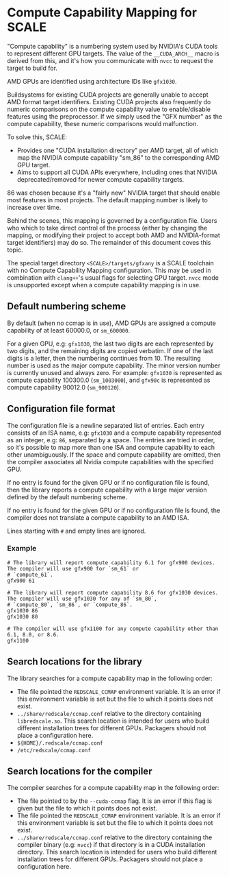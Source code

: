 # Compute Capability Mapping for SCALE

"Compute capability" is a numbering system used by NVIDIA's CUDA tools to
represent different GPU targets. The value of the `__CUDA_ARCH__` macro is
derived from this, and it's how you communicate with `nvcc` to request the
target to build for.

AMD GPUs are identified using architecture IDs like `gfx1030`.

Buildsystems for existing CUDA projects are generally unable to accept AMD
format target identifiers. Existing CUDA projects also frequently do numeric
comparisons on the compute capability value to enable/disable features using
the preprocessor. If we simply used the "GFX number" as the compute
capability, these numeric comparisons would malfunction.

To solve this, SCALE:

- Provides one "CUDA installation directory" per AMD target, all of which
  map the NVIDIA compute capability "sm_86" to the corresponding AMD GPU target.
- Aims to support all CUDA APIs everywhere, including ones that NVIDIA
  deprecated/removed for newer compute capability targets.

86 was chosen because it's a "fairly new" NVIDIA target that should enable
most features in most projects. The default mapping number is likely to
increase over time.

Behind the scenes, this mapping is governed by a configuration file. Users
who which to take direct control of the process (either by changing the
mapping, or modifying their project to accept both AMD and NVIDIA-format
target identifiers) may do so. The remainder of this document coves this topic.

The special target directory `<SCALE>/targets/gfxany` is a SCALE toolchain
with no Compute Capability Mapping configuration. This may be used in
combination with `clang++`'s usual flags for selecting GPU target. `nvcc`
mode is unsupported except when a compute capability mapping is in use.

## Default numbering scheme

By default (when no ccmap is in use), AMD GPUs are assigned a compute 
capability of at least 60000.0, or `sm_600000`.

For a given GPU, e.g: `gfx1030`, the last two digits are each represented by 
two digits, and the remaining digits are copied verbatim. If one
of the last digits is a letter, then the numbering continues from 10. The
resulting number is used as the major compute capability. The minor version 
number is currently unused and always zero. For example: `gfx1030` is 
represented as compute capability 100300.0 (`sm_1003000`), and `gfx90c` is 
represented as compute capability 90012.0 (`sm_900120`).



## Configuration file format

The configuration file is a newline separated list of entries. Each entry
consists of an ISA name, e.g: `gfx1030` and a
compute capability represented as an integer, e.g: `86`, separated by a space.
The entries are tried in order, so it's
possible to map more than one ISA and compute capability to each other
unambiguously. If the space and compute
capability are omitted, then the compiler associates all Nvidia compute
capabilities with the specified GPU.

If no entry is found for the given GPU or if no configuration file is found,
then the library reports a compute
capability with a large major version defined by the default numbering scheme.

If no entry is found for the given GPU or if no configuration file is found, the
compiler does not translate a compute
capability to an AMD ISA.

Lines starting with `#` and empty lines are ignored.

### Example

```
# The library will report compute capability 6.1 for gfx900 devices. The compiler will use gfx900 for `sm_61` or
# `compute_61`.
gfx900 61

# The library will report compute capability 8.6 for gfx1030 devices. The compiler will use gfx1030 for any of `sm_80`,
# `compute_80`, `sm_86`, or `compute_86`.
gfx1030 86
gfx1030 80

# The compiler will use gfx1100 for any compute capability other than 6.1, 8.0, or 8.6.
gfx1100
```

## Search locations for the library

The library searches for a compute capability map in the following order:

- The file pointed the `REDSCALE_CCMAP` environment variable. It is an error if
  this environment variable is set but the
  file to which it points does not exist.
- `../share/redscale/ccmap.conf` relative to the directory
  containing `libredscale.so`. This search location is intended
  for users who build different installation trees for different GPUs. Packagers
  should not place a configuration here.
- `${HOME}/.redscale/ccmap.conf`
- `/etc/redscale/ccmap.conf`

## Search locations for the compiler

The compiler searches for a compute capability map in the following order:

- The file pointed to by the `--cuda-ccmap` flag. It is an error if this flag is
  given but the file to which it points
  does not exist.
- The file pointed the `REDSCALE_CCMAP` environment variable. It is an error if
  this environment variable is set but the
  file to which it points does not exist.
- `../share/redscale/ccmap.conf` relative to the directory containing the
  compiler binary (e.g: `nvcc`) if that
  directory is in a CUDA installation directory. This search location is
  intended for users who build different
  installation trees for different GPUs. Packagers should not place a
  configuration here.
